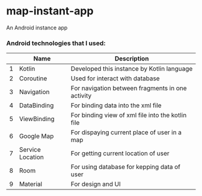 # map-instant-app
An Android instance app


### Android technologies that I used:

|  | Name           | Description                                                             |
|-:|----------------|-------------------------------------------------------------------------|
|1 |Kotlin          |   Developed this instance by Kotlin language                            |
|2 |Coroutine       |   Used for interact with database                                       |
|3 |Navigation      |   For navigation between fragments in one activity                      |
|4 |DataBinding     |   For binding data into the xml file                                    |
|5 |ViewBinding     |   For binding view of xml file into the kotlin file                     |
|6 |Google Map      |   For dispaying current place of user in a map                          |
|7 |Service Location|   For getting current location of user                                  |
|8 |Room            |   For using database for kepping data of user                           |
|9 |Material        |   For design and UI                                                     |
